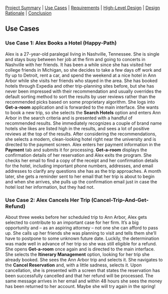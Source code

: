 [Project Summary](index.md) | [Use Cases](use_cases.md) | [Requirements](requirements.md) | [High-Level Design](high_level_design.md) | [Design Rationale](design_rationale.md) | [Conclusion](conclusion.md)

## Use Cases

### Use Case 1: Alex Books a Hotel (Happy-Path)

Alex is a 27-year-old paralegal living in Nashville, Tennessee. She is single and stays busy between her job at the firm and going to concerts in Nashville with her friends. It has been a while since she has visited her college friends in Michigan, so she decides to take a few days off work and fly up to Detroit, rent a car, and spend the weekend at a nice hotel in Ann Arbor while she visits her friends who stayed in the area. She has booked hotels through Expedia and other trip-planning sites before, but she has never been impressed with their recommendation and usually overrides the default sorting method to sort the results by user reviews rather than the recommended picks based on some proprietary algorithm. She logs into **Get-a-room** application and is forwarded to the main interface. She wants to book a new trip, so she selects the **Search Hotels** option and enters Ann Arbor in the search criteria and is presented with a handful of recommended results. She immediately recognizes a couple of brand name hotels she likes are listed high in the results, and sees a lot of positive reviews at the top of the results. After considering the recommendations, she selects a modern, clean-looking hotel right near the university and is directed to the payment screen. Alex enters her payment information in the **Payment** tab and submits it for processing. **Get-a-room** displays the confirmation details of her reservation and Alex exits the program. She checks her email to find a copy of the receipt and her confirmation details for the hotel, including important phone numbers, addresses, and email addresses to clarify any questions she has as the trip approaches. A month later, she gets a reminder sent to her email that her trip is about to begin and when she arrives, she pulls up the confirmation email just in case the hotel lost her information, but they had not.

### Use Case 2: Alex Cancels Her Trip (Cancel-Trip-And-Get-Refund)

About three weeks before her scheduled trip to Ann Arbor, Alex gets selected to contribute to an important case for her firm. It’s a big opportunity and – as an aspiring attorney – not one she can afford to pass up. She calls up her friends she was planning to visit and tells them she’ll have to postpone to some unknown future date. Luckily, the determination was made well in advance of her trip so she was still eligible for a refund. She opens **Get-a-room** once again and is directed to the main interface. She selects the **Itinerary Management** option, looking for her trip she already booked. She sees the Ann Arbor trip and selects it. She navigates to the **Cancel Reservation** and, with a little sadness, selects it. Upon cancellation, she is presented with a screen that states the reservation has been successfully cancelled and that her refund will be processed. The same message arrives in her email and within 48 hours she sees the money has been returned to her account. Maybe she will try again in the spring!
